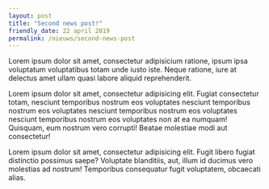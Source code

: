 ```yaml
---
layout: post
title: "Second news post!"
friendly_date: 22 april 2019
permalink: /nieuws/second-news-post
---
```

Lorem ipsum dolor sit amet, consectetur adipisicium ratione, ipsum ipsa voluptatum voluptatibus totam unde iusto iste. Neque ratione, iure at delectus amet ullam quasi labore aliquid reprehenderit.

Lorem ipsum dolor sit amet, consectetur adipisicing elit. Fugiat consectetur totam, nesciunt temporibus nostrum eos voluptates nesciunt temporibus nostrum eos voluptates nesciunt temporibus nostrum eos voluptates nesciunt temporibus nostrum eos voluptates non at ea numquam! Quisquam, eum nostrum vero corrupti! Beatae molestiae modi aut consectetur!

Lorem ipsum dolor sit amet, consectetur adipisicing elit. Fugit libero fugiat distinctio possimus saepe? Voluptate blanditiis, aut, illum id ducimus vero molestias ad nostrum! Temporibus consequatur fugit voluptatem, obcaecati alias.
